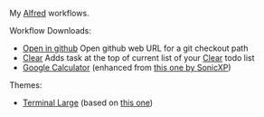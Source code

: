 My [Alfred](http://alfredapp.com) workflows.

Workflow Downloads:
* [Open in github](https://dl.dropboxusercontent.com/u/31186/Alfred/Open%20in%20Github.alfredworkflow)
  Open github web URL for a git checkout path
* [Clear](https://dl.dropboxusercontent.com/u/31186/Alfred/Clear.alfredworkflow)
  Adds task at the top of current list of your [Clear](http://www.realmacsoftware.com/clear/) todo list
* [Google Calculator](https://dl.dropboxusercontent.com/u/31186/Alfred/Google%20Calculator.alfredworkflow)
  (enhanced from [this one by SonicXP](http://www.alfredworkflow.com/#Google%20Calculator))

Themes:

* [Terminal Large](http://www.alfredforum.com/topic/1301-terminal-large-theme/)
  (based on [this one](http://www.alfredforum.com/topic/156-terminal-theme/))
